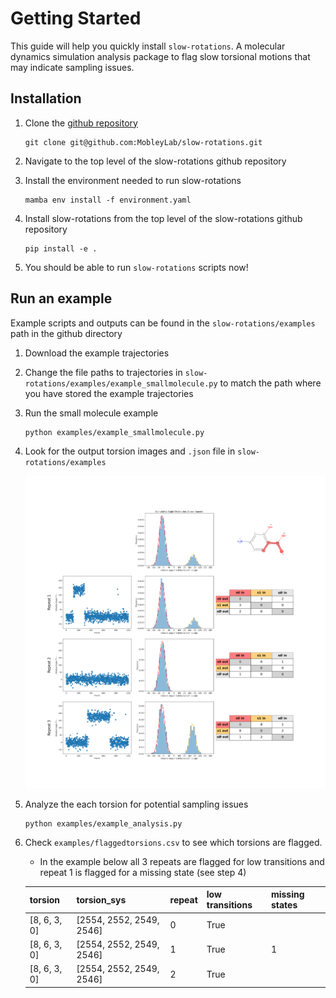 # Getting Started

This guide will help you quickly install `slow-rotations`. A molecular dynamics simulation analysis package to flag slow torsional motions that may indicate sampling issues. 

## Installation

1. Clone the [github repository](https://github.com/MobleyLab/slow-rotations/tree/main#)
	```
	git clone git@github.com:MobleyLab/slow-rotations.git
	```

2. Navigate to the top level of the slow-rotations github repository

2. Install the environment needed to run slow-rotations
	```
	mamba env install -f environment.yaml
	```

3. Install slow-rotations from the top level of the slow-rotations github repository
	```
	pip install -e .
	```

3. You should be able to run `slow-rotations` scripts now!


## Run an example
Example scripts and outputs can be found in the `slow-rotations/examples` path in the github directory

1. Download the example trajectories 

2. Change the file paths to trajectories in `slow-rotations/examples/example_smallmolecule.py` to match the path where you have stored the example trajectories

3. Run the small molecule example
	```
	python examples/example_smallmolecule.py
	```

4. Look for the output torsion images and `.json` file in `slow-rotations/examples`

	![Example](./images/8_6_3_0.png)

5. Analyze the each torsion for potential sampling issues
	```
	python examples/example_analysis.py
	```

6. Check `examples/flaggedtorsions.csv` to see which torsions are flagged.
	* In the example below all 3 repeats are flagged for low transitions and repeat 1 is flagged for a missing state (see step 4)

	| torsion         | torsion_sys               | repeat | low transitions | missing states |
	|-----------------|---------------------------|--------|-----------------|----------------|
	| [8, 6, 3, 0]    | [2554, 2552, 2549, 2546] | 0      | True            |                |
	| [8, 6, 3, 0]    | [2554, 2552, 2549, 2546] | 1      | True            | 1              |
	| [8, 6, 3, 0]    | [2554, 2552, 2549, 2546] | 2      | True            |                |









